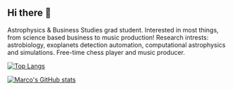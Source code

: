 ## Hi there 👋

Astrophysics & Business Studies grad student. Interested in most things, from science based business to music production!
Research intrests: astrobiology, exoplanets detection automation, computational astrophysics and simulations. 
Free-time chess player and music producer. 


[![Top Langs](https://github-readme-stats.vercel.app/api/top-langs/?username=marcoleonardi97)](https://github.com/marcoleonardi97/github-readme-stats)


[![Marco's GitHub stats](https://github-readme-stats.vercel.app/api?username=marcoleonardi97)](https://github.com/marcoleonardi97/github-readme-stats)
<!--
**marcoleonardi97/marcoleonardi97** is a ✨ _special_ ✨ repository because its `README.md` (this file) appears on your GitHub profile.

Here are some ideas to get you started:

- 🔭 I’m currently working on ...
- 🌱 I’m currently learning ...
- 👯 I’m looking to collaborate on ...
- 🤔 I’m looking for help with ...
- 💬 Ask me about ...
- 📫 How to reach me: ...
- 😄 Pronouns: ...
- ⚡ Fun fact: ...
-->
